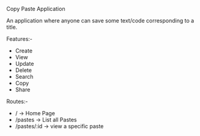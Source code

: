 Copy Paste Application

An application where anyone can save some text/code corresponding to a title.

Features:-
- Create
- View
- Update
- Delete
- Search
- Copy
- Share

Routes:-
- / -> Home Page
- /pastes -> List all Pastes
- /pastes/:id -> view a specific paste